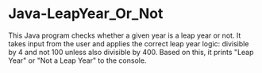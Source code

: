 # Java-LeapYear_Or_Not
This Java program checks whether a given year is a leap year or not. It takes input from the user and applies the correct leap year logic: divisible by 4 and not 100 unless also divisible by 400. Based on this, it prints "Leap Year" or "Not a Leap Year" to the console.
